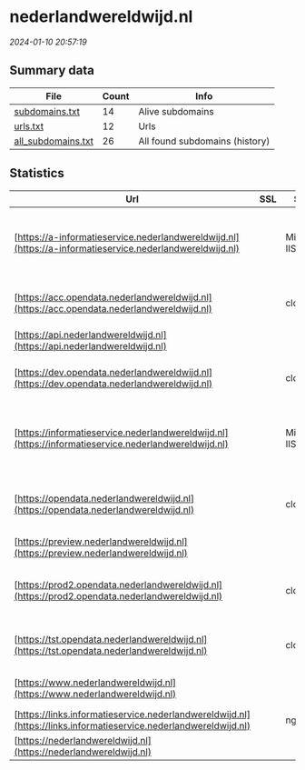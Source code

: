 # nederlandwereldwijd.nl
*2024-01-10 20:57:19*
## Summary data


| File       | Count | Info |
|------------|-------|------|
|[subdomains.txt](/data/nederlandwereldwijd.nl/subdomains.txt)|14|Alive subdomains|
|[urls.txt](/data/nederlandwereldwijd.nl/urls.txt)|12|Urls|
|[all_subdomains.txt](/data/nederlandwereldwijd.nl/all_subdomains.txt)|26|All found subdomains (history)|


## Statistics


| Url | SSL | Server | Cookie | HSTS | CSP | XFO | XXP | RP | Tech |Title |
|------------|-------|------|------|------|------|------|------|------|------|------|
|[https://a-informatieservice.nederlandwereldwijd.nl](https://a-informatieservice.nederlandwereldwijd.nl)| |Microsoft-IIS/10.0|:white_check_mark: |:white_check_mark: |:warning: | :white_check_mark: | | :white_check_mark: |Azure HSTS IIS:10.0 Microsoft ASP.NET Windows Server|Informatieservic...|
|[https://acc.opendata.nederlandwereldwijd.nl](https://acc.opendata.nederlandwereldwijd.nl)| |cloudflare|:white_check_mark: | | | :white_check_mark: | | :white_check_mark: |Cloudflare Cloudflare Bot Management||
|[https://api.nederlandwereldwijd.nl](https://api.nederlandwereldwijd.nl)| || |:white_check_mark: | :white_check_mark:| :white_check_mark: | | :white_check_mark: |HSTS||
|[https://dev.opendata.nederlandwereldwijd.nl](https://dev.opendata.nederlandwereldwijd.nl)| |cloudflare|:white_check_mark: | | | :white_check_mark: | | :white_check_mark: |Cloudflare Cloudflare Bot Management||
|[https://informatieservice.nederlandwereldwijd.nl](https://informatieservice.nederlandwereldwijd.nl)| |Microsoft-IIS/10.0|:white_check_mark: |:white_check_mark: |:warning: | :white_check_mark: | | :white_check_mark: |Azure HSTS IIS:10.0 Microsoft ASP.NET Windows Server|Informatieservic...|
|[https://opendata.nederlandwereldwijd.nl](https://opendata.nederlandwereldwijd.nl)| |cloudflare|:white_check_mark: |:white_check_mark: | :white_check_mark:| :white_check_mark: | :white_check_mark: | :white_check_mark: |Cloudflare Cloudflare Bot Management HSTS||
|[https://preview.nederlandwereldwijd.nl](https://preview.nederlandwereldwijd.nl)| || |:white_check_mark: | | | | :white_check_mark: |HSTS||
|[https://prod2.opendata.nederlandwereldwijd.nl](https://prod2.opendata.nederlandwereldwijd.nl)| |cloudflare|:white_check_mark: |:white_check_mark: | :white_check_mark:| :white_check_mark: | :white_check_mark: | :white_check_mark: |Cloudflare Cloudflare Bot Management HSTS||
|[https://tst.opendata.nederlandwereldwijd.nl](https://tst.opendata.nederlandwereldwijd.nl)| |cloudflare|:white_check_mark: | | | :white_check_mark: | | :white_check_mark: |Cloudflare Cloudflare Bot Management||
|[https://www.nederlandwereldwijd.nl](https://www.nederlandwereldwijd.nl)| || |:white_check_mark: | :white_check_mark:| :white_check_mark: | | :white_check_mark: |Bloomreach HSTS HTTP/3|Home | Nederland...|
|[https://links.informatieservice.nederlandwereldwijd.nl](https://links.informatieservice.nederlandwereldwijd.nl)| |nginx| | | | | | :white_check_mark: |Nginx|404 Not Found|
|[https://nederlandwereldwijd.nl](https://nederlandwereldwijd.nl)| || |:white_check_mark: | :white_check_mark:| :white_check_mark: | | :white_check_mark: |HSTS HTTP/3||